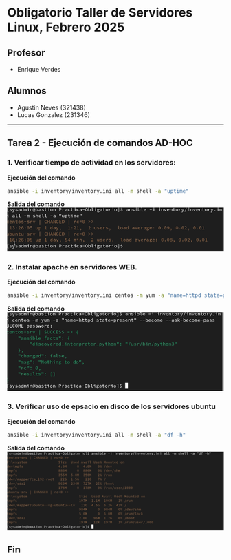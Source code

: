 #  Obligatorio Taller de Servidores Linux, Febrero 2025

## Profesor

- Enrique Verdes

## Alumnos

- Agustin Neves (321438)
- Lucas Gonzalez (231346)

***

## Tarea 2 - Ejecución de comandos AD-HOC

### 1. Verificar tiempo de actividad en los servidores:

**Ejecución del comando**
```bash
ansible -i inventory/inventory.ini all -m shell -a "uptime"
```
**Salida del comando**
![Salida T2E1](/images/Tarea2/Salida%20tarea%202%20ejercicio%201.png)

### 2. Instalar apache en servidores WEB.

**Ejecución del comando**
```bash
ansible -i inventory/inventory.ini centos -m yum -a "name=httpd state=present" --become --ask-become-pass
```
**Salida del comando**
![Salida T2E1](/images/Tarea2/salida%20tarea%202%20ejercicio%202.png)


### 3. Verificar uso de epsacio en disco de los servidores ubuntu

**Ejecución del comando**
```bash
ansible -i inventory/inventory.ini all -m shell -a "df -h"
```
**Salida del comando**
![Salida T2E1](/images/Tarea2/salida%20tarea%202%20ejercicio%203.png)

## Fin



